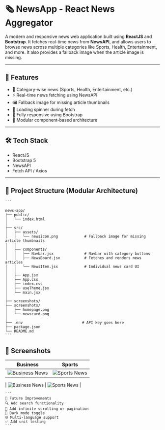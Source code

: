 # 🗞️ NewsApp - React News Aggregator

A modern and responsive news web application built using **ReactJS** and **Bootstrap**. It fetches real-time news from **NewsAPI**, and allows users to browse news across multiple categories like Sports, Health, Entertainment, and more. It also provides a fallback image when the article image is missing.

---

## 🚀 Features

- 📰 Category-wise news (Sports, Health, Entertainment, etc.)
- ⚡ Real-time news fetching using NewsAPI
- 🖼️ Fallback image for missing article thumbnails
- 🔄 Loading spinner during fetch
- 📱 Fully responsive using Bootstrap
- 🧩 Modular component-based architecture

---

## 🛠️ Tech Stack

- ReactJS
- Bootstrap 5
- NewsAPI
- Fetch API / Axios

---

## 📁 Project Structure (Modular Architecture)

<pre><code>```

news-app/
├── public/
│   └── index.html
│
├── src/
│   ├── assets/
│   │   └── newsicon.png            # Fallback image for missing article thumbnails
│   │
│   ├── components/
│   │   ├── Navbar.jsx              # Navbar with category buttons
│   │   ├── NewsBoard.jsx           # Fetches and renders news articles
│   │   └── NewsItem.jsx            # Individual news card UI
│   │
│   ├── App.jsx
│   ├── App.css
│   ├── index.css
│   ├── useTheme.jsx
│   └── main.jsx
│
├── screenshots/                   
├── screenshots/                   
│   ├── homepage.png
│   └── newscard.png
│
├── .env                           # API key goes here
├── package.json
└── README.md
```</code></pre>

## 📸 Screenshots

| Business | Sports |
|-----------|-----------|
| ![Business News](./screenshots/Business_category.png) | ![Sports News](./screenshots/Sports_category.png) |

| ![Business News](src/screenshots/Business_category.png) | ![Sports News](src/screenshots/Sports_category.png) |


<pre><code>```
🧪 Future Improvements
🔍 Add search functionality
🔄 Add infinite scrolling or pagination
🌙 Dark mode toggle
🌐 Multi-language support
✅ Add unit testing 
```</code></pre>
